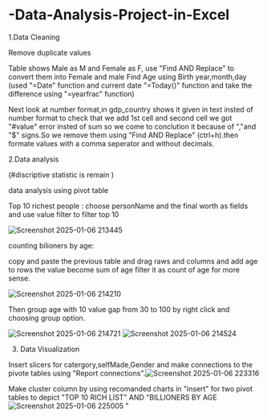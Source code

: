 # -Data-Analysis-Project-in-Excel

1.Data Cleaning

  Remove duplicate values
  
  Table shows Male as M and Female as F, use "Find AND Replace"  to convert them into Female and male
  Find Age using Birth year,month,day (used "=Date" function and current date "=Today()" function and take the difference using "=yearfrac" function)

  Next look at number format,in gdp_country shows it given in text insted of number format to check that we add 1st cell and second cell we got "#value" error insted of sum so we come to conclution it because of ","and "$" signs.So we remove them using "Find AND Replace" (ctrl+h).then formate values with a comma seperator and without decimals.

  2.Data analysis 
  
  (#discriptive statistic is remain )
  
  data analysis using pivot table 

  Top 10 richest people :
  choose personName and the final worth as fields and use value filter to filter top 10
  
 
  ![Screenshot 2025-01-06 213445](https://github.com/user-attachments/assets/a5bb36a8-72d4-4aa7-abb8-7748bb42d5d1)


   counting bilioners by age:

  copy and paste the previous table and drag raws and columns and add age to rows the value become sum of age filter it as count of age for more sense.
  


  ![Screenshot 2025-01-06 214210](https://github.com/user-attachments/assets/7f77bb42-d2cd-412f-86cd-f733fe9477bd)

 Then group age with 10 value gap from 30 to 100 by right click and choosing group option.
 
 
  ![Screenshot 2025-01-06 214721](https://github.com/user-attachments/assets/9e5e5882-9656-496e-bf38-dd0fae70deed)
![Screenshot 2025-01-06 214524](https://github.com/user-attachments/assets/7f21f324-fe06-40af-94e5-7253921cd9c6)


3. Data Visualization

Insert slicers for catergory,selfMade,Gender and make connections to the pivote tables using "Report connections".![Screenshot 2025-01-06 223316](https://github.com/user-attachments/assets/65ba7e0e-85fd-4b96-998e-c27e08b51554)

 Make cluster  column by using recomanded charts in "insert" for two pivot tables to depict "TOP 10 RICH LIST" AND "BILLIONERS BY AGE![Screenshot 2025-01-06 225005](https://github.com/user-attachments/assets/d85c8d75-5280-4a9c-85b2-fd77de463dc1)
"

